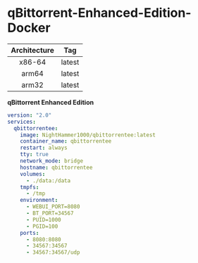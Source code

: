 # qBittorrent-Enhanced-Edition-Docker

| Architecture | Tag            |
| :----------: | :------------: |
| x86-64       | latest   |
| arm64        | latest |
| arm32        | latest |

**qBittorrent Enhanced Edition**

```yaml
version: "2.0"
services:
  qbittorrentee:
    image: NightHammer1000/qbittorrentee:latest
    container_name: qbittorrentee
    restart: always
    tty: true
    network_mode: bridge
    hostname: qbittorrentee
    volumes:
      - ./data:/data      
    tmpfs:
      - /tmp
    environment:          
      - WEBUI_PORT=8080  
      - BT_PORT=34567    
      - PUID=1000         
      - PGID=100         
    ports:
      - 8080:8080     
      - 34567:34567 
      - 34567:34567/udp
```
